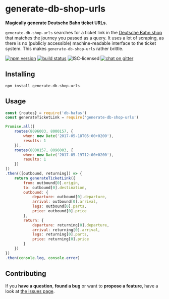 # generate-db-shop-urls

**Magically generate Deutsche Bahn ticket URLs.**

`generate-db-shop-urls` searches for a ticket link in the [Deutsche Bahn shop](https://www.bahn.de/) that matches the journey you passed as a query. It uses a lot of scraping, as there is no (publicly accessible) machine-readable interface to the ticket system. This makes `generate-db-shop-urls` rather brittle.

[![npm version](https://img.shields.io/npm/v/generate-db-shop-urls.svg)](https://www.npmjs.com/package/generate-db-shop-urls)
[![build status](https://img.shields.io/travis/derhuerst/generate-db-shop-urls.svg)](https://travis-ci.org/derhuerst/generate-db-shop-urls)
![ISC-licensed](https://img.shields.io/github/license/derhuerst/generate-db-shop-urls.svg)
[![chat on gitter](https://badges.gitter.im/derhuerst.svg)](https://gitter.im/derhuerst)


## Installing

```shell
npm install generate-db-shop-urls
```


## Usage

```js
const {routes} = require('db-hafas')
const generateTicketLink = require('generate-db-shop-urls')

Promise.all([
	routes(8096003, 8000157, {
		when: new Date('2017-05-18T05:00+0200'),
		results: 1
	}),
	routes(8000157, 8096003, {
		when: new Date('2017-05-19T12:00+0200'),
		results: 1
	})
])
.then(([outbound, returning]) => {
	return generateTicketLink({
		from: outbound[0].origin,
		to: outbound[0].destination,
		outbound: {
			departure: outbound[0].departure,
			arrival: outbound[0].arrival,
			legs: outbound[0].parts,
			price: outbound[0].price
		},
		return: {
			departure: returning[0].departure,
			arrival: returning[0].arrival,
			legs: returning[0].parts,
			price: returning[0].price
		}
	})
})
.then(console.log, console.error)
```


## Contributing

If you **have a question**, **found a bug** or want to **propose a feature**, have a look at [the issues page](https://github.com/derhuerst/generate-db-shop-urls/issues).
